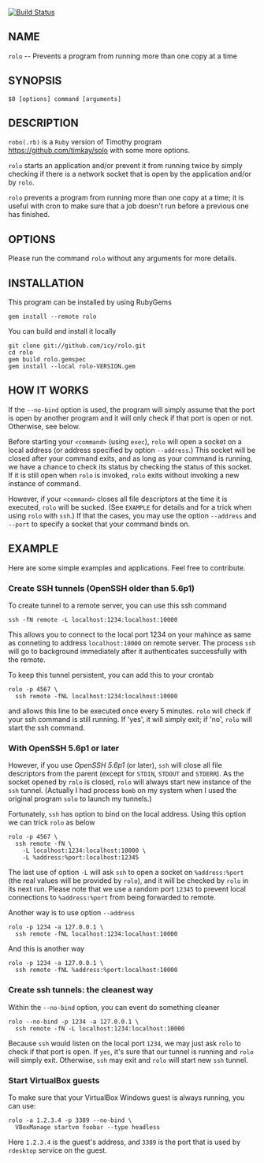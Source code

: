 [![Build Status](https://travis-ci.org/icy/rolo.svg?branch=master)](https://travis-ci.org/icy/rolo)

## NAME

  `rolo` -- Prevents a program from running more than one copy at a time

## SYNOPSIS

    $0 [options] command [arguments]

## DESCRIPTION

  `robo(.rb)` is a `Ruby` version of Timothy program
  <https://github.com/timkay/solo> with some more options.

  `rolo` starts an application and/or prevent it from running twice by simply
  checking if there is a network socket that is open by the application
  and/or by `rolo`.

  `rolo` prevents a program from running more than one copy at a time;
  it is useful with cron to make sure that a job doesn't run before a
  previous one has finished.

## OPTIONS

  Please run the command `rolo` without any arguments for more details.

## INSTALLATION

  This program can be installed by using RubyGems

    gem install --remote rolo

  You can build and install it locally

    git clone git://github.com/icy/rolo.git
    cd rolo
    gem build rolo.gemspec
    gem install --local rolo-VERSION.gem

## HOW IT WORKS

  If the `--no-bind` option is used, the program will simply assume that
  the port is open by another program and it will only check if that port
  is open or not. Otherwise, see below.

  Before starting your `<command>` (using `exec`), `rolo` will open a
  socket on a local address (or address specified by option `--address`.)
  This socket will be closed after your command exits, and as long as
  your command is running, we have a chance to check its status by
  checking the status of this socket. If it is still open when `rolo`
  is invoked, `rolo` exits without invoking a new instance of command.

  However, if your `<command>` closes all file descriptors at the time it
  is executed, `rolo` will be sucked. (See `EXAMPLE` for details and for
  a trick when using `rolo` with `ssh`.) If that the cases, you may
  use the option `--address` and `--port` to specify a socket that your
  command binds on.

## EXAMPLE

  Here are some simple examples and applications. Feel free to contribute.

### Create SSH tunnels (OpenSSH older than 5.6p1)

  To create tunnel to a remote server, you can use this ssh command

    ssh -fN remote -L localhost:1234:localhost:10000

  This allows you to connect to the local port 1234 on your mahince
  as same as conneting to address `localhost:10000` on remote server.
  The process `ssh` will go to background immediately after it authenticates
  successfully with the remote.

  To keep this tunnel persistent, you can add this to your crontab

    rolo -p 4567 \
      ssh remote -fNL localhost:1234:localhost:10000

  and allows this line to be executed once every 5 minutes. `rolo`
  will check if your ssh command is still running. If 'yes', it will
  simply exit; if 'no', `rolo` will start the ssh command.

### With OpenSSH 5.6p1 or later

  However, if you use *OpenSSH 5.6p1* (or later), `ssh` will close all file
  descriptors from the parent (except for `STDIN`, `STDOUT` and `STDERR`).
  As the socket opened by `rolo` is closed, `rolo` will always
  start new instance of the `ssh` tunnel. (Actually I had process `bomb`
  on my system when I used the original program `solo` to launch my
  tunnels.)

  Fortunately, `ssh` has option to bind on the local address.
  Using this option we can trick `rolo` as below

    rolo -p 4567 \
      ssh remote -fN \
        -L localhost:1234:localhost:10000 \
        -L %address:%port:localhost:12345

  The last use of option `-L` will ask `ssh` to open a socket on
  `%address:%port` (the real values will be provided by `rolo`),
  and it will be checked by `rolo` in its next run. Please note that
  we use a random port `12345` to prevent local connections to
  `%address:%port` from being forwarded to remote.

  Another way is to use option `--address`

    rolo -p 1234 -a 127.0.0.1 \
      ssh remote -fNL localhost:1234:localhost:10000

  And this is another way

    rolo -p 1234 -a 127.0.0.1 \
      ssh remote -fNL %address:%port:localhost:10000

### Create ssh tunnels: the cleanest way

  Within the `--no-bind` option, you can event do something cleaner

    rolo --no-bind -p 1234 -a 127.0.0.1 \
      ssh remote -fN -L localhost:1234:localhost:10000

  Because `ssh` would listen on the local port `1234`, we may just ask
  `rolo` to check if that port is open. If `yes`, it's sure that our
  tunnel is running and `rolo` will simply exit. Otherwise, `ssh` may
  exit and `rolo` will start new `ssh` tunnel.

### Start VirtualBox guests

  To make sure that your VirtualBox Windows guest is always running,
  you can use:

    rolo -a 1.2.3.4 -p 3389 --no-bind \
      VBoxManage startvm foobar --type headless

  Here `1.2.3.4` is the guest's address, and `3389` is the port
  that is used by `rdesktop` service on the guest.
